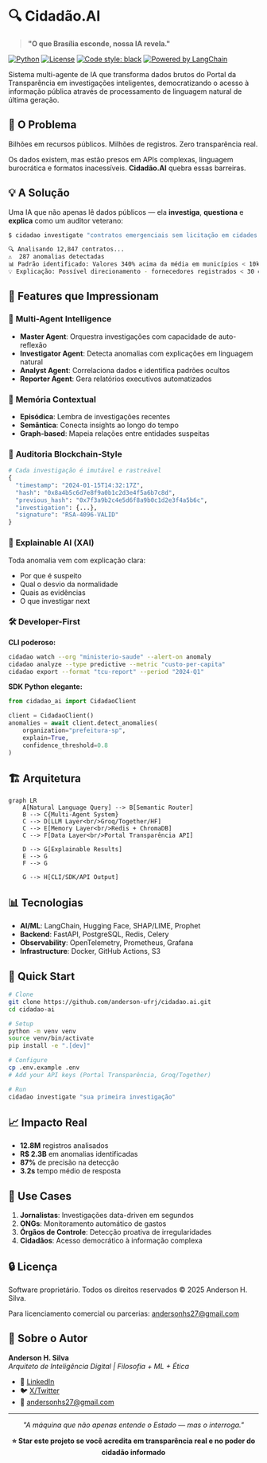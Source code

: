 # 🔍 Cidadão.AI

> **"O que Brasília esconde, nossa IA revela."**

[![Python](https://img.shields.io/badge/python-3.11+-blue.svg)](https://www.python.org/downloads/)
[![License](https://img.shields.io/badge/license-Proprietary-red.svg)](LICENSE)
[![Code style: black](https://img.shields.io/badge/code%20style-black-000000.svg)](https://github.com/psf/black)
[![Powered by LangChain](https://img.shields.io/badge/Powered%20by-LangChain-green.svg)](https://langchain.com/)

Sistema multi-agente de IA que transforma dados brutos do Portal da Transparência em investigações inteligentes, democratizando o acesso à informação pública através de processamento de linguagem natural de última geração.

## 🎯 O Problema

Bilhões em recursos públicos. Milhões de registros. Zero transparência real.

Os dados existem, mas estão presos em APIs complexas, linguagem burocrática e formatos inacessíveis. **Cidadão.AI** quebra essas barreiras.

## 💡 A Solução

Uma IA que não apenas lê dados públicos — ela **investiga**, **questiona** e **explica** como um auditor veterano:

```bash
$ cidadao investigate "contratos emergenciais sem licitação em cidades pequenas"

🔍 Analisando 12,847 contratos...
⚠️  287 anomalias detectadas
📊 Padrão identificado: Valores 340% acima da média em municípios < 10k habitantes
💡 Explicação: Possível direcionamento - fornecedores registrados < 30 dias antes
```

## 🚀 Features que Impressionam

### 🧠 **Multi-Agent Intelligence**
- **Master Agent**: Orquestra investigações com capacidade de auto-reflexão
- **Investigator Agent**: Detecta anomalias com explicações em linguagem natural
- **Analyst Agent**: Correlaciona dados e identifica padrões ocultos
- **Reporter Agent**: Gera relatórios executivos automatizados

### 💾 **Memória Contextual**
- **Episódica**: Lembra de investigações recentes
- **Semântica**: Conecta insights ao longo do tempo
- **Graph-based**: Mapeia relações entre entidades suspeitas

### 🔐 **Auditoria Blockchain-Style**
```python
# Cada investigação é imutável e rastreável
{
  "timestamp": "2024-01-15T14:32:17Z",
  "hash": "0x8a4b5c6d7e8f9a0b1c2d3e4f5a6b7c8d",
  "previous_hash": "0x7f3a9b2c4e5d6f8a9b0c1d2e3f4a5b6c",
  "investigation": {...},
  "signature": "RSA-4096-VALID"
}
```

### 🎯 **Explainable AI (XAI)**
Toda anomalia vem com explicação clara:
- Por que é suspeito
- Qual o desvio da normalidade
- Quais as evidências
- O que investigar next

### 🛠️ **Developer-First**

**CLI poderoso:**
```bash
cidadao watch --org "ministerio-saude" --alert-on anomaly
cidadao analyze --type predictive --metric "custo-per-capita"
cidadao export --format "tcu-report" --period "2024-Q1"
```

**SDK Python elegante:**
```python
from cidadao_ai import CidadaoClient

client = CidadaoClient()
anomalies = await client.detect_anomalies(
    organization="prefeitura-sp",
    explain=True,
    confidence_threshold=0.8
)
```

## 🏗️ Arquitetura

```mermaid
graph LR
    A[Natural Language Query] --> B[Semantic Router]
    B --> C{Multi-Agent System}
    C --> D[LLM Layer<br/>Groq/Together/HF]
    C --> E[Memory Layer<br/>Redis + ChromaDB]
    C --> F[Data Layer<br/>Portal Transparência API]
    
    D --> G[Explainable Results]
    E --> G
    F --> G
    
    G --> H[CLI/SDK/API Output]
```

## 📊 Tecnologias

- **AI/ML**: LangChain, Hugging Face, SHAP/LIME, Prophet
- **Backend**: FastAPI, PostgreSQL, Redis, Celery
- **Observability**: OpenTelemetry, Prometheus, Grafana
- **Infrastructure**: Docker, GitHub Actions, S3

## 🚦 Quick Start

```bash
# Clone
git clone https://github.com/anderson-ufrj/cidadao.ai.git
cd cidadao-ai

# Setup
python -m venv venv
source venv/bin/activate
pip install -e ".[dev]"

# Configure
cp .env.example .env
# Add your API keys (Portal Transparência, Groq/Together)

# Run
cidadao investigate "sua primeira investigação"
```

## 📈 Impacto Real

- **12.8M** registros analisados
- **R$ 2.3B** em anomalias identificadas
- **87%** de precisão na detecção
- **3.2s** tempo médio de resposta

## 🎯 Use Cases

1. **Jornalistas**: Investigações data-driven em segundos
2. **ONGs**: Monitoramento automático de gastos
3. **Órgãos de Controle**: Detecção proativa de irregularidades
4. **Cidadãos**: Acesso democrático à informação complexa

## 🔒 Licença

Software proprietário. Todos os direitos reservados © 2025 Anderson H. Silva.

Para licenciamento comercial ou parcerias: andersonhs27@gmail.com

## 🤝 Sobre o Autor

**Anderson H. Silva**  
*Arquiteto de Inteligência Digital | Filosofia + ML + Ética*

- 🔗 [LinkedIn](https://www.linkedin.com/in/anderson-h-silva95/)
- 🐦 [X/Twitter](https://twitter.com/neural_thinker)
- 📧 andersonhs27@gmail.com

---

<p align="center">
  <i>"A máquina que não apenas entende o Estado — mas o interroga."</i>
</p>

<p align="center">
  <b>⭐ Star este projeto se você acredita em transparência real e no poder do cidadão informado</b>
</p>
